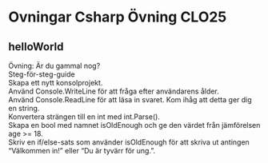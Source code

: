 # Ovningar Csharp Övning CLO25
## helloWorld
Övning: Är du gammal nog?  
Steg-för-steg-guide  
Skapa ett nytt konsolprojekt.  
Använd Console.WriteLine för att fråga efter användarens ålder.  
Använd Console.ReadLine för att läsa in svaret. Kom ihåg att detta ger dig en string.  
Konvertera strängen till en int med int.Parse().  
Skapa en bool med namnet isOldEnough och ge den värdet från jämförelsen age >= 18.  
Skriv en if/else-sats som använder isOldEnough för att skriva ut antingen “Välkommen in!” eller “Du är tyvärr för ung.”.

